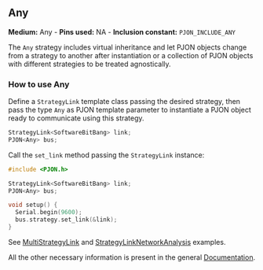 ## Any

**Medium:** Any -
**Pins used:** NA -
**Inclusion constant:** `PJON_INCLUDE_ANY`

The `Any` strategy includes virtual inheritance and let PJON objects change from a strategy to another after instantiation or a collection of PJON objects with different strategies to be treated agnostically.

### How to use Any
Define a `StrategyLink` template class passing the desired strategy, then pass the type `Any` as PJON template parameter to instantiate a PJON object ready to communicate using this strategy.
```cpp  
StrategyLink<SoftwareBitBang> link;
PJON<Any> bus;
```
Call the `set_link` method passing the `StrategyLink` instance:
```cpp  
#include <PJON.h>

StrategyLink<SoftwareBitBang> link;
PJON<Any> bus;

void setup() {
  Serial.begin(9600);
  bus.strategy.set_link(&link);
}
```

See [MultiStrategyLink](../../examples/ARDUINO/Local/Any/MultiStrategyLink) and [StrategyLinkNetworkAnalysis](../../examples/ARDUINO/Local/Any/StrategyLinkNetworkAnalysis) examples.

All the other necessary information is present in the general [Documentation](/documentation).
